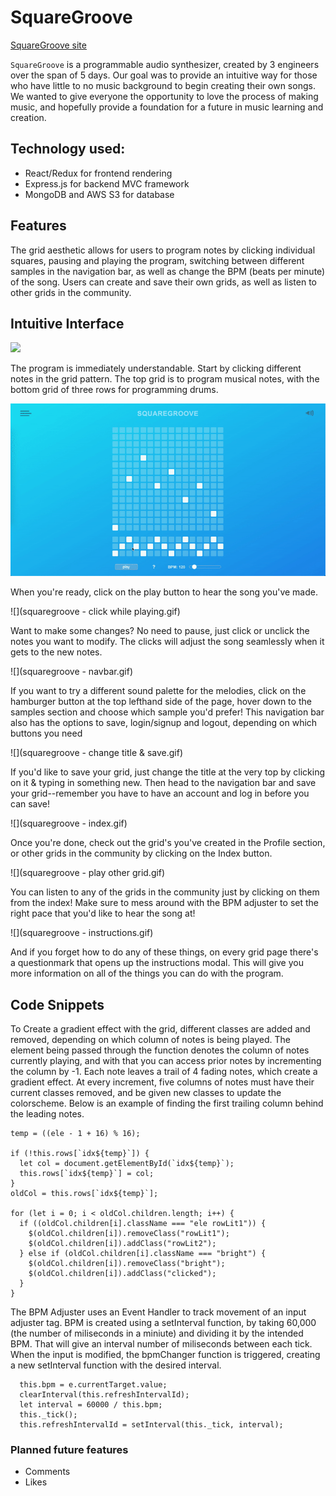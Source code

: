 # SquareGroove

[SquareGroove site](https://squaregroove.herokuapp.com/#/)

`SquareGroove` is a programmable audio synthesizer, created by 3 engineers over the span of 5 days. Our goal was to provide an intuitive way for those who have little to no music background to begin creating their own songs. We wanted to give everyone the opportunity to love the process of making music, and hopefully provide a foundation for a future in music learning and creation.

## Technology used:
* React/Redux for frontend rendering
* Express.js for backend MVC framework
* MongoDB and AWS S3 for database

## Features
The grid aesthetic allows for users to program notes by clicking individual squares, pausing and playing the program, switching between different samples in the navigation bar, as well as change the BPM (beats per minute) of the song.
Users can create and save their own grids, as well as listen to other grids in the community.


## Intuitive Interface

![](squaregroove-clicking_buttons.gif)

The program is immediately understandable. Start by clicking different notes in the grid pattern. The top grid is to program musical notes, with the bottom grid of three rows for programming drums.

![](squaregroove-playing.gif)

When you're ready, click on the play button to hear the song you've made.

![](squaregroove - click while playing.gif)

Want to make some changes? No need to pause, just click or unclick the notes you want to modify. The clicks will adjust the song seamlessly when it gets to the new notes.

![](squaregroove - navbar.gif)

If you want to try a different sound palette for the melodies, click on the hamburger button at the top lefthand side of the page, hover down to the samples section and choose which sample you'd prefer! This navigation bar also has the options to save, login/signup and logout, depending on which buttons you need

![](squaregroove - change title & save.gif)

If you'd like to save your grid, just change the title at the very top by clicking on it & typing in something new. Then head to the navigation bar and save your grid--remember you have to have an account and log in before you can save!

![](squaregroove - index.gif)

Once you're done, check out the grid's you've created in the Profile section, or other grids in the community by clicking on the Index button.

![](squaregroove - play other grid.gif)

You can listen to any of the grids in the community just by clicking on them from the index! Make sure to mess around with the BPM adjuster to set the right pace that you'd like to hear the song at!

![](squaregroove - instructions.gif)

And if you forget how to do any of these things, on every grid page there's a questionmark that opens up the instructions modal. This will give you more information on all of the things you can do with the program.



## Code Snippets 
To Create a gradient effect with the grid, different classes are added and removed, depending on which column of notes is being played. The element being passed through the function denotes the column of notes currently playing, and with that you can access prior notes by incrementing the column by -1. Each note leaves a trail of 4 fading notes, which create a gradient effect. At every increment, five columns of notes must have their current classes removed, and be given new classes to update the colorscheme. Below is an example of finding the first trailing column behind the leading notes.

```
temp = ((ele - 1 + 16) % 16);

if (!this.rows[`idx${temp}`]) {
  let col = document.getElementById(`idx${temp}`);
  this.rows[`idx${temp}`] = col;
}
oldCol = this.rows[`idx${temp}`];

for (let i = 0; i < oldCol.children.length; i++) {
  if ((oldCol.children[i].className === "ele rowLit1")) {
    $(oldCol.children[i]).removeClass("rowLit1");
    $(oldCol.children[i]).addClass("rowLit2");
  } else if (oldCol.children[i].className === "bright") {
    $(oldCol.children[i]).removeClass("bright");
    $(oldCol.children[i]).addClass("clicked");
  }
}
```

The BPM Adjuster uses an Event Handler to track movement of an input adjuster tag. BPM is created using a setInterval function, by taking 60,000 (the number of miliseconds in a miniute) and dividing it by the intended BPM. That will give an interval number of miliseconds between each tick. When the input is modified, the bpmChanger function is triggered, creating a new setInterval function with the desired interval. 

```
  this.bpm = e.currentTarget.value;
  clearInterval(this.refreshIntervalId);
  let interval = 60000 / this.bpm;
  this._tick();
  this.refreshIntervalId = setInterval(this._tick, interval);
```

### Planned future features
* Comments
* Likes
